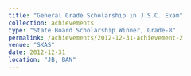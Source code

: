 ```yaml
---
title: "General Grade Scholarship in J.S.C. Exam"
collection: achievements
type: "State Board Scholarship Winner, Grade-8"
permalink: /achievements/2012-12-31-achievement-2
venue: "SKAS"
date: 2012-12-31
location: "JB, BAN"
---
```


